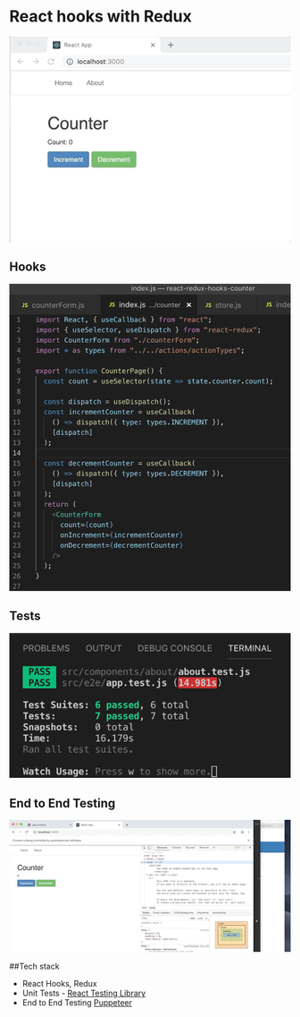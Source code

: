 # React hooks with Redux

![demo](https://raw.githubusercontent.com/asifsha/react-redux-hooks-counter/master/demo/demo.gif)

## Hooks

![demo](https://raw.githubusercontent.com/asifsha/react-redux-hooks-counter/master/demo/hooks.png)

## Tests

![demo](https://raw.githubusercontent.com/asifsha/react-redux-hooks-counter/master/demo/tests.png)

## End to End Testing

![demo](https://raw.githubusercontent.com/asifsha/react-redux-hooks-counter/master/demo/e2e-light1.gif)

##Tech stack
- React Hooks, Redux
- Unit Tests - [React Testing Library](https://github.com/testing-library/react-testing-library)
- End to End Testing [Puppeteer](https://github.com/GoogleChrome/puppeteer)
 


